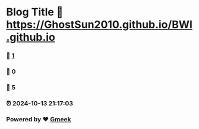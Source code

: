 # Blog Title :link: https://GhostSun2010.github.io/BWI.github.io 
### :page_facing_up: [1](https://GhostSun2010.github.io/BWI.github.io/tag.html) 
### :speech_balloon: 0 
### :hibiscus: 5 
### :alarm_clock: 2024-10-13 21:17:03 
### Powered by :heart: [Gmeek](https://github.com/Meekdai/Gmeek)
